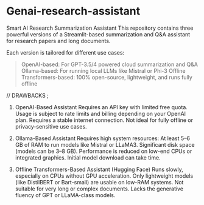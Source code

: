 ﻿# Genai-research-assistant
Smart AI Research Summarization Assistant
This repository contains three powerful versions of a Streamlit-based summarization and Q&A assistant for research papers and long documents.

Each version is tailored for different use cases:

> OpenAI-based: For GPT-3.5/4 powered cloud summarization and Q&A
> Ollama-based: For running local LLMs like Mistral or Phi-3
> Offline Transformers-based: 100% open-source, lightweight, and runs fully offline

// DRAWBACKS ;
 1. OpenAI-Based Assistant
Requires an API key with limited free quota.
Usage is subject to rate limits and billing depending on your OpenAI plan.
Requires a stable internet connection.
Not ideal for fully offline or privacy-sensitive use cases.

2. Ollama-Based Assistant
Requires high system resources:
At least 5–6 GB of RAM to run models like Mistral or LLaMA3.
Significant disk space (models can be 3–8 GB).
Performance is reduced on low-end CPUs or integrated graphics.
Initial model download can take time.

3. Offline Transformers-Based Assistant (Hugging Face)
Runs slowly, especially on CPUs without GPU acceleration.
Only lightweight models (like DistilBERT or Bart-small) are usable on low-RAM systems.
Not suitable for very long or complex documents.
Lacks the generative fluency of GPT or LLaMA-class models.

